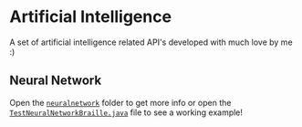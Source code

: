 # Artificial Intelligence
A set of artificial intelligence related API's developed with much love by me :)

## Neural Network
Open the [```neuralnetwork```](https://github.com/lucaspellegrinelli/ai/tree/master/neuralnetwork) folder to get more info or open the [```TestNeuralNetworkBraille.java```](https://github.com/lucaspellegrinelli/ai/blob/master/TestNeuralNetworkBraille.java) file to see a working example!
